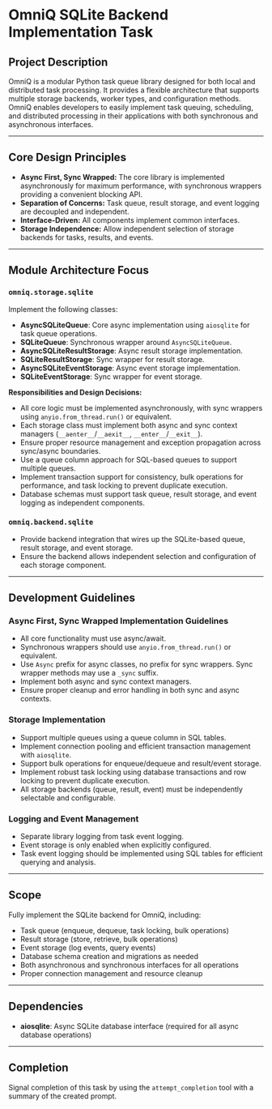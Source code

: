 # OmniQ SQLite Backend Implementation Task

## Project Description

OmniQ is a modular Python task queue library designed for both local and distributed task processing. It provides a flexible architecture that supports multiple storage backends, worker types, and configuration methods. OmniQ enables developers to easily implement task queuing, scheduling, and distributed processing in their applications with both synchronous and asynchronous interfaces.

---

## Core Design Principles

- **Async First, Sync Wrapped:** The core library is implemented asynchronously for maximum performance, with synchronous wrappers providing a convenient blocking API.
- **Separation of Concerns:** Task queue, result storage, and event logging are decoupled and independent.
- **Interface-Driven:** All components implement common interfaces.
- **Storage Independence:** Allow independent selection of storage backends for tasks, results, and events.

---

## Module Architecture Focus

### `omniq.storage.sqlite`

Implement the following classes:
- **AsyncSQLiteQueue**: Core async implementation using `aiosqlite` for task queue operations.
- **SQLiteQueue**: Synchronous wrapper around `AsyncSQLiteQueue`.
- **AsyncSQLiteResultStorage**: Async result storage implementation.
- **SQLiteResultStorage**: Sync wrapper for result storage.
- **AsyncSQLiteEventStorage**: Async event storage implementation.
- **SQLiteEventStorage**: Sync wrapper for event storage.

**Responsibilities and Design Decisions:**
- All core logic must be implemented asynchronously, with sync wrappers using `anyio.from_thread.run()` or equivalent.
- Each storage class must implement both async and sync context managers (`__aenter__`/`__aexit__`, `__enter__`/`__exit__`).
- Ensure proper resource management and exception propagation across sync/async boundaries.
- Use a queue column approach for SQL-based queues to support multiple queues.
- Implement transaction support for consistency, bulk operations for performance, and task locking to prevent duplicate execution.
- Database schemas must support task queue, result storage, and event logging as independent components.

### `omniq.backend.sqlite`

- Provide backend integration that wires up the SQLite-based queue, result storage, and event storage.
- Ensure the backend allows independent selection and configuration of each storage component.

---

## Development Guidelines

### Async First, Sync Wrapped Implementation Guidelines

- All core functionality must use async/await.
- Synchronous wrappers should use `anyio.from_thread.run()` or equivalent.
- Use `Async` prefix for async classes, no prefix for sync wrappers. Sync wrapper methods may use a `_sync` suffix.
- Implement both async and sync context managers.
- Ensure proper cleanup and error handling in both sync and async contexts.

### Storage Implementation

- Support multiple queues using a queue column in SQL tables.
- Implement connection pooling and efficient transaction management with `aiosqlite`.
- Support bulk operations for enqueue/dequeue and result/event storage.
- Implement robust task locking using database transactions and row locking to prevent duplicate execution.
- All storage backends (queue, result, event) must be independently selectable and configurable.

### Logging and Event Management

- Separate library logging from task event logging.
- Event storage is only enabled when explicitly configured.
- Task event logging should be implemented using SQL tables for efficient querying and analysis.

---

## Scope

Fully implement the SQLite backend for OmniQ, including:

- Task queue (enqueue, dequeue, task locking, bulk operations)
- Result storage (store, retrieve, bulk operations)
- Event storage (log events, query events)
- Database schema creation and migrations as needed
- Both asynchronous and synchronous interfaces for all operations
- Proper connection management and resource cleanup

---

## Dependencies

- **aiosqlite**: Async SQLite database interface (required for all async database operations)

---

## Completion

Signal completion of this task by using the `attempt_completion` tool with a summary of the created prompt.